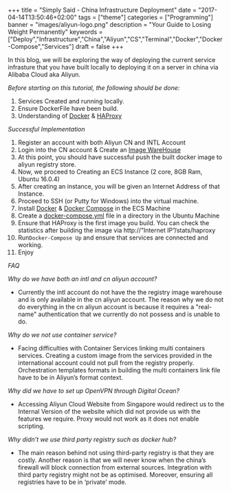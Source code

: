+++
title = "Simply Said - China Infrastructure Deployment"
date = "2017-04-14T13:50:46+02:00"
tags = ["theme"]
categories = ["Programming"]
banner = "images/aliyun-logo.png"
description = "Your Guide to Losing Weight Permanently"
keywords = ["Deploy","Infrastructure","China","Aliyun","CS","Terminal","Docker","Docker-Compose","Services"]
draft = false
+++

[1]: https://docs.docker.com/engine/getstarted/step_four/
[2]: https://hub.docker.com/_/haproxy/
[3]: https://m.aliyun.com/yunqi/articles/9102
[4]: https://docs.docker.com/engine/getstarted/step_one/
[5]: https://docs.docker.com/compose/install/
[6]: https://docs.docker.com/compose/compose-file/compose-file-v2/#dependson
In this blog, we will be exploring the way of deploying the current service infrasture that you have built locally to deploying it on<!--more--> a server in china via Alibaba Cloud aka Aliyun.  

*Before starting on this tutorial, the following should be done:*

1.	Services Created and running locally.
2.	Ensure DockerFile have been build.
3.	Understanding of [Docker][1] & [HAProxy][2]

*Successful Implementation*

1. Register an account with both Aliyun CN and INTL Account
2. Login into the CN account & Create an [Image WareHouse][3]
3. At this point, you should have successful push the built docker image to aliyun registry store.
4. Now, we proceed to Creating an ECS Instance (2 core, 8GB Ram, Ubuntu 16.0.4)
5. After creating an instance, you will be given an Internet Address of that Instance.
6. Proceed to SSH (or Putty for Windows) into the virtual machine.
7. Install [Docker][4] & [Docker Compose][5] in the ECS Machine
8. Create a [docker-compose.yml][6] file in a directory in the Ubuntu Machine
9. Ensure that HAProxy is the first image you build. You can check the statistics after building the image via http://”Internet IP”/stats/haproxy
10.	Run```Docker-Compose Up``` and ensure that services are connected and working.
11.	Enjoy



*FAQ*

*Why do we have both an intl and cn aliyun account?*

+ Currently the intl account do not have the the registry image warehouse and is only available in the cn aliyun account. The reason why we do not do everything in the cn aliyun account is because it requires a "real-name" authentication that we currently do not possess and is unable to do.

*Why do we not use container service?*

+ Facing difficulties with Container Services linking multi containers services. Creating a custom image from the services provided in the international account could not pull from the registry properly. Orchestration templates formats in building the multi containers link file have to be in Aliyun’s format context.


*Why did we have to set up OpenVPN through Digital Ocean?*

+ Accessing Aliyun Cloud Website from Singapore would redirect us to the Internal Version of the website which did not provide us with the features we require. Proxy would not work as it does not enable scripting.

*Why didn’t we use third party registry such as docker hub?*

+ The main reason behind not using third-party registry is that they are costly. Another reason is that we will never know when the china’s firewall will block connection from external sources. Integration with third party registry might not be as optimised. Moreover, ensuring all registries have to be in ‘private’ mode.
